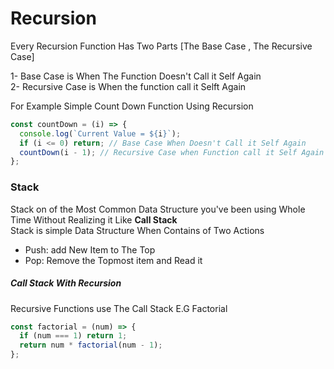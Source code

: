# Recursion

Every Recursion Function Has Two Parts [The Base Case , The Recursive Case] <br/>

1- Base Case is When The Function Doesn't Call it Self Again <br/>
2- Recursive Case is When the function call it Selft Again <br/>

For Example Simple Count Down Function Using Recursion

```javascript
const countDown = (i) => {
  console.log(`Current Value = ${i}`);
  if (i <= 0) return; // Base Case When Doesn't Call it Self Again
  countDown(i - 1); // Recursive Case when Function call it Self Again
};
```

### Stack

Stack on of the Most Common Data Structure you've been using Whole Time Without Realizing it
Like **Call Stack** <br/>
Stack is simple Data Structure When Contains of Two Actions

- Push: add New Item to The Top
- Pop: Remove the Topmost item and Read it

##### Call Stack With Recursion

Recursive Functions use The Call Stack E.G Factorial

```javascript
const factorial = (num) => {
  if (num === 1) return 1;
  return num * factorial(num - 1);
};
```
